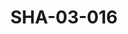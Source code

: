---
pid: SHA-03-016
title: SHA-03-016
language: en
original_label: 
rights: Sharhabil Ahmed
location_of_original: Sharhabil Ahmed
photographer_or_studio: 
scanned_from: photograph 6.9 by 8.8
_date: 1980s
location: 'Khartoum, Khartoum Publishing Bureau '
description: Sharhabil Ahmed
additional_notes: 
permission_display: 'yes'
on_server: 'no'
on_website: 'no'
permalink: /photopages/en/SHA-03-016
layout: photo-page
---